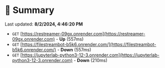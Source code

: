 # 📖 Summary
Last updated: **8/2/2024, 4:46:20 PM**

- `GET` [https://restreamer-09gx.onrender.com](https://restreamer-09gx.onrender.com) - **Up** (557ms)
- `GET` [https://filestreambot-b5k6.onrender.com/](https://filestreambot-b5k6.onrender.com/) - **Down** (557ms)
- `GET` [https://jupyterlab-python3-12-3.onrender.com](https://jupyterlab-python3-12-3.onrender.com) - **Down** (210ms)
